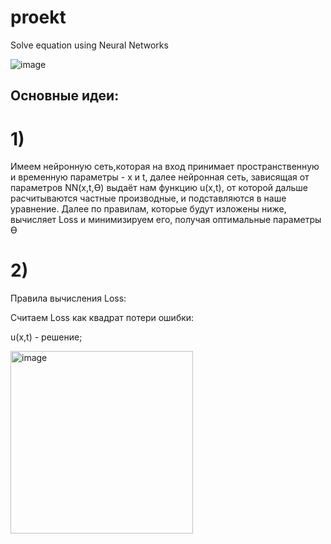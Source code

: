 # proekt
Solve equation using Neural Networks

![image](https://user-images.githubusercontent.com/68564759/167892664-734ef863-549f-4032-9a41-530991af902e.png)


## Основные идеи: 

# 1) 
Имеем нейронную сеть,которая на вход принимает пространственную и временную параметры - x и t, далее нейронная сеть, зависящая от параметров NN(x,t,ϴ) выдаёт нам функцию u(x,t), от которой дальше расчитываются частные производные, и подставляются в наше уравнение. 
Далее по правилам, которые будут изложены ниже, вычисляет Loss и минимизируем его, получая оптимальные параметры ϴ 

# 2) 
Правила вычисления Loss:

Считаем Loss как квадрат потери ошибки:

u(x,t) - решение;

<img width="292" alt="image" src="https://user-images.githubusercontent.com/68564759/167895856-5c14785c-a7a2-4334-a599-c2a6ca99b133.png">

